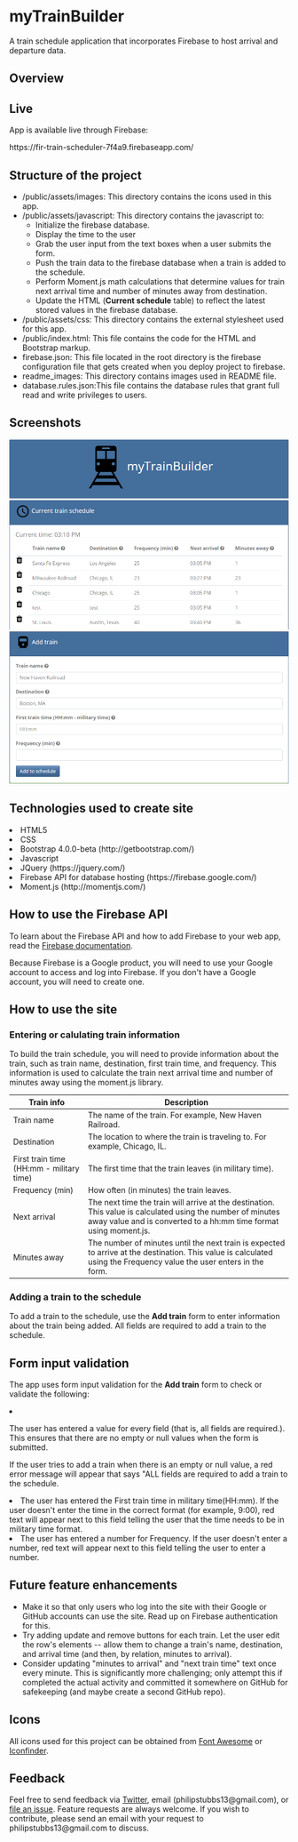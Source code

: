 # myTrainBuilder
A train schedule application that incorporates Firebase to host arrival and departure data. 

## Overview
<p></p>

## Live
<p>App is available live through Firebase:</p>
<p>https://fir-train-scheduler-7f4a9.firebaseapp.com/</p>

## Structure of the project
<ul>
<li> /public/assets/images: This directory contains the icons used in this app.</li>
<li> /public/assets/javascript: This directory contains the javascript to:
	<ul>
		<li>Initialize the firebase database.</li>
		<li>Display the time to the user</li>
		<li>Grab the user input from the text boxes when a user submits the form.</li> 
		<li>Push the train data to the firebase database when a train is added to the schedule.</li>
		<li>Perform Moment.js math calculations that determine values for train next arrival time and number of minutes away from destination.</li>
		<li>Update the HTML (<b>Current schedule</b> table) to reflect the latest stored values in the firebase database.</li>
	</ul>
</li>

<li>/public/assets/css: This directory contains the external stylesheet used for this app.</li>
<li>/public/index.html: This file contains the code for the HTML and Bootstrap markup.</li>
<li>firebase.json: This file located in the root directory is the firebase configuration file that gets created when you deploy project to firebase.</li>
<li>readme_images: This directory contains images used in README file.</li>
<li>database.rules.json:This file contains the database rules that grant full read and write privileges to users.
</ul>

## Screenshots
![Image of site header](readme_images/site_header2.png)
![Image of current trains schedule](readme_images/current_train_schedule2.png)
![Image of add train form](readme_images/add_train_section2.png)


## Technologies used to create site
<li>HTML5</li>
<li>CSS</li>
<li>Bootstrap 4.0.0-beta (http://getbootstrap.com/)</li>
<li>Javascript</li>
<li>JQuery (https://jquery.com/)</li>
<li>Firebase API for database hosting (https://firebase.google.com/)</li>
<li>Moment.js (http://momentjs.com/)</li>

## How to use the Firebase API
<p>To learn about the Firebase API and how to add Firebase to your web app, read the <a href="https://firebase.google.com/docs/web/setup" target="_blank">Firebase documentation</a>.</p>
<p>Because Firebase is a Google product, you will need to use your Google account to access and log into Firebase. If you don't have a Google account, you will need to create one.</p>


## How to use the site

### Entering or calulating train information
To build the train schedule, you will need to provide information about the train, such as train name, destination, first train time, and frequency. This information is used to calculate the train next arrival time and number of minutes away using the moment.js library. 

Train info | Description
------------ | -------------
Train name | The name of the train. For example, New Haven Railroad.
Destination | The location to where the train is traveling to. For example, Chicago, IL.
First train time (HH:mm - military time) | The first time that the train leaves (in military time).
Frequency (min) | How often (in minutes) the train leaves.
Next arrival | The next time the train will arrive at the destination. This value is calculated using the number of minutes away value and is converted to a hh:mm time format using moment.js.
Minutes away | The number of minutes until the next train is expected to arrive at the destination. This value is calculated using the Frequency value the user enters in the form.

### Adding a train to the schedule
<p>To add a train to the schedule, use the <b>Add train</b> form to enter information about the train being added. All fields are required to add a train to the schedule.

<!-- ### Removing a train from the schedule

### Updating the train schedule -->

## Form input validation
<p>The app uses form input validation for the <b>Add train</b> form to check or validate the following:</p>
	<li><p>The user has entered a value for every field (that is, all fields are required.). This ensures that there are no empty or null values when the form is submitted.</p>
		<p>If the user tries to add a train when there is an empty or null value, a red error message will appear that says "ALL fields are required to add a train to the schedule.</p>
	</li>
	<li>The user has entered the First train time in military time(HH:mm). If the user doesn't enter the time in the correct format (for example, 9:00), red text will appear next to this field telling the user that the time needs to be in military time format.</li>
	<li>The user has entered a number for Frequency. If the user doesn't enter a number, red text will appear next to this field telling the user to enter a number.</li>


## Future feature enhancements
<ul>
	<li>Make it so that only users who log into the site with their Google or GitHub accounts can use the site. Read up on Firebase authentication for this.</li>
	<li>Try adding update and remove buttons for each train. Let the user edit the row's elements -- allow them to change a train's name, destination, and arrival time (and then, by relation, minutes to arrival).</li>
	<li>Consider updating "minutes to arrival" and "next train time" text once every minute. This is significantly more challenging; only attempt this if completed the actual activity and committed it somewhere on GitHub for safekeeping (and maybe create a second GitHub repo).</li>
</ul>

## Icons
All icons used for this project can be obtained from <a href="http://fontawesome.io/icons/" target="_blank">Font Awesome</a> or <a href="https://www.iconfinder.com/" target="_blank">Iconfinder</a>.

## Feedback
<p>Feel free to send feedback via <a href="https://twitter.com/iamPhilStubbs" target="_blank">Twitter</a>, email (philipstubbs13@gmail.com), or <a href="https://github.com/philipstubbs13/Firebase-Train-Scheduler/issues/" target="_blank">file an issue</a>. Feature requests are always welcome. If you wish to contribute, please send an email with your request to philipstubbs13@gmail.com to discuss.</p>

